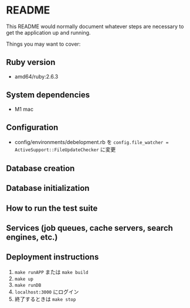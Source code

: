 # README

This README would normally document whatever steps are necessary to get the
application up and running.

Things you may want to cover:

## Ruby version
- amd64/ruby:2.6.3

## System dependencies
- M1 mac

## Configuration
- config/environments/debelopment.rb を `config.file_watcher = ActiveSupport::FileUpdateChecker` に変更

## Database creation

## Database initialization

## How to run the test suite

## Services (job queues, cache servers, search engines, etc.)

## Deployment instructions

1. `make runAPP` または `make build`
1. `make up`
1. `make runDB`
1. `localhost:3000` にログイン
1. 終了するときは `make stop`


